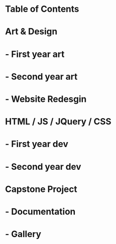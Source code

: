 # Table of Contents

# Art & Design

# - First year art
# - Second year art
# - Website Redesgin

# HTML / JS / JQuery / CSS 

# - First year dev
# - Second year dev

# Capstone Project

# - Documentation
# - Gallery
